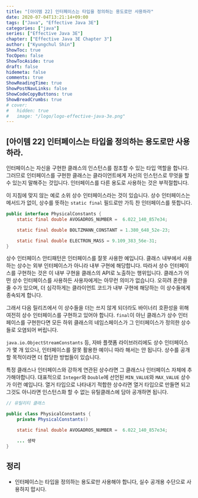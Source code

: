 ```yaml
---
title: "[아이템 22] 인터페이스는 타입을 정의하는 용도로만 사용하라"
date: 2020-07-04T13:21:14+09:00
tags: ["Java", "Effective Java 3E"]
categories: ["java"]
series: ["Effective Java 3E"]
chapter: ["Effective Java 3E Chapter 3"]
author: ["Kyungchul Shin"]
ShowToc: true
TocOpen: false
ShowTocAside: true
draft: false
hidemeta: false
comments: true
ShowReadingTime: true
ShowPostNavLinks: false
ShowCodeCopyButtons: true
ShowBreadCrumbs: true
# cover:
#   hidden: true
#   image: "/logo/logo-effective-java-3e.png"
---
```

## [아이템 22] 인터페이스는 타입을 정의하는 용도로만 사용하라.

인터페이스는 자신을 구현한 클래스의 인스턴스를 참조할 수 있는 타입 역할을 합니다. 그러므로 인터페이스를 구현한 클래스는 클라이언트에게 자신의 인스턴스로 무엇을 할 수 있는지 말해주는 것입니다. 인터페이스를 다른 용도로 사용하는 것은 부적절합니다.
   
이 지침에 맞지 않는 예로 소위 상수 인터페이스라는 것이 있습니다. 상수 인터페이스는 메서드가 없이, 상수를 뜻하는 `static final` 필드로만 가득 찬 인터페이스를 뜻합니다.
   
``` java
public interface PhysicalConstants {
    static final double AVOGADROS_NUMBER =  6.022_140_857e34;

    static final double BOLTZMANN_CONSTANT = 1.380_648_52e-23;

    static final double ELECTRON_MASS = 9.109_383_56e-31;
}
```

상수 인터페이스 안티패턴은 인터페이스를 잘못 사용한 예입니다. 클래스 내부에서 사용하는 상수는 외부 인터페이스가 아니라 내부 구현에 해당합니다. 따라서 상수 인터페이스를 구현하는 것은 이 내부 구현을 클래스의 API로 노출하는 행위입니다. 클래스가 어떤 상수 인터페이스를 사용하든 사용자에게는 아무런 의미가 없습니다. 오히려 혼란을 줄 수가 있으며, 더 심각하게는 클라이언트 코드가 내부 구현에 해당하는 이 상수들에게 종속되게 합니다.
   
그래서 다음 릴리즈에서 이 상수들을 더는 쓰지 않게 되더라도 바이너리 호환성을 위해 여전히 상수 인터페이스를 구현하고 있어야 합니다. `final`이 아닌 클래스가 상수 인터페이스를 구현한다면 모든 하위 클래스의 네임스페이스가 그 인터페이스가 정의한 상수들로 오염되어 버립니다.
   
`java.io.ObjectStreamConstants` 등, 자바 플랫폼 라이브러리에도 상수 인터페이스가 몇 개 있으나, 인터페이스를 잘못 활용한 예이니 따라 해서는 안 됩니다. 상수를 공개할 목적이라면 더 합당한 방법들이 있습니다.
   
특정 클래스나 인터페이스와 강하게 연관된 상수라면 그 클래스나 인터페이스 자체에 추가해야합니다. 대표적으로 `Integer`와 `Double`에 선언된 `MIN_VALUE`와 `MAX_VALUE` 상수가 이런 예입니다. 열거 타입으로 나타내기 적합한 상수라면 열거 타입으로 만들면 되고 그것도 아니라면 인스턴스화 할 수 없는 유틸클래스에 담아 공개하면 됩니다.

``` java
// 유틸리티 클래스

public class PhysicalConstants {
    private PhysicalConstants()

    static final double AVOGADROS_NUMBER =  6.022_140_857e34;

    ... 생략
}
```

## 정리
- 인터페이스는 타입을 정의하는 용도로만 사용해야 합니다, 실수 공개용 수단으로 사용하지 맙시다.
